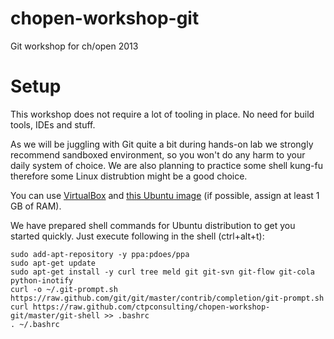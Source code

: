 chopen-workshop-git
===================

Git workshop for ch/open 2013

Setup
===================

This workshop does not require a lot of tooling in place. No need for build tools, IDEs and stuff.

As we will be juggling with Git quite a bit during hands-on lab we strongly recommend sandboxed environment, so you won't do any harm to your daily system of choice.
We are also planning to practice some shell kung-fu therefore some Linux distrubtion might be a good choice.


You can use [VirtualBox](https://www.virtualbox.org/wiki/Downloads) and [this Ubuntu image](http://sourceforge.net/projects/imagesvm/files/linux/ubuntu/12.04/2/lts/desktop/x64/) (if possible, assign at least 1 GB of RAM).

We have prepared shell commands for Ubuntu distribution to get you started quickly. Just execute following in the shell (ctrl+alt+t):

```
sudo add-apt-repository -y ppa:pdoes/ppa
sudo apt-get update
sudo apt-get install -y curl tree meld git git-svn git-flow git-cola python-inotify
curl -o ~/.git-prompt.sh https://raw.github.com/git/git/master/contrib/completion/git-prompt.sh
curl https://raw.github.com/ctpconsulting/chopen-workshop-git/master/git-shell >> .bashrc
. ~/.bashrc
```
